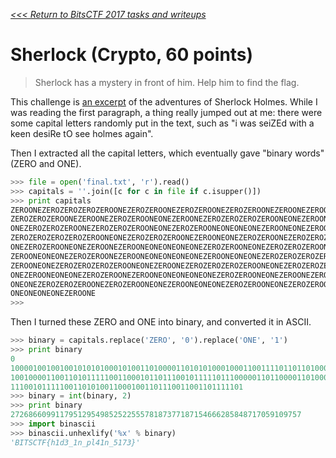 _[<<< Return to BitsCTF 2017 tasks and writeups](/CTF-Jeopardy/2017-bitsctf)_
# Sherlock (Crypto, 60 points)

>Sherlock has a mystery in front of him. Help him to find the flag.

This challenge is [an excerpt](final.txt) of the adventures of Sherlock Holmes. While I was reading the first paragraph, a thing really jumped out at me: there were some capital letters randomly put in the text, such as "i was seiZEd with a keen desiRe tO see holmes again".

Then I extracted all the capital letters, which eventually gave "binary words" (ZERO and ONE).

```python
>>> file = open('final.txt', 'r').read()
>>> capitals = ''.join([c for c in file if c.isupper()])
>>> print capitals
ZEROONEZEROZEROZEROZEROONEZEROZEROONEZEROZEROONEZEROZEROONEZEROONEZEROONEZEROONE
ZEROZEROZEROONEZEROONEZEROZEROONEONEZEROONEZEROZEROZEROZEROONEONEZEROONEZEROONEZERO
ONEZEROZEROZEROONEZEROZEROZEROONEONEZEROZEROONEONEONEONEZEROONEONEZEROONEONEZEROONE
ZEROZEROZEROZEROZEROONEONEZEROZEROZEROONEZEROONEONEZEROZEROONEZEROZEROZEROZEROONE
ONEZEROZEROONEONEZEROONEZEROONEONEONEONEONEZEROZEROONEONEZEROZEROZEROONEZEROONEONE
ZEROONEONEONEZEROZEROONEZEROONEONEONEONEONEZEROONEONEONEZEROZEROZEROZEROZEROONEONE
ZEROONEONEZEROZEROZEROZEROONEONEZEROONEZEROZEROZEROZEROONEONEZEROZEROZEROONEZEROONE
ONEZEROONEONEONEZEROZEROONEZEROONEONEONEONEONEZEROZEROONEONEZEROONEZEROONEZEROZERO
ONEONEZEROZEROZEROONEZEROZEROONEONEZEROONEONEONEZEROZEROONEONEZEROZEROONEONEZEROONE
ONEONEONEONEZEROONE
>>>
```

Then I turned these ZERO and ONE into binary, and converted it in ASCII.

```python
>>> binary = capitals.replace('ZERO', '0').replace('ONE', '1')
>>> print binary
0
100001001001001010101000101001101000011010101000100011001111011011010000011000101
1001000011001101011111001100010110111001011111011100000110110000110100001100010110
1110010111110011010100110001001101110011001101111101
>>> binary = int(binary, 2)
>>> print binary
27268660991179512954985252255578187377187154666285848717059109757
>>> import binascii
>>> binascii.unhexlify('%x' % binary)
'BITSCTF{h1d3_1n_pl41n_5173}'
```
